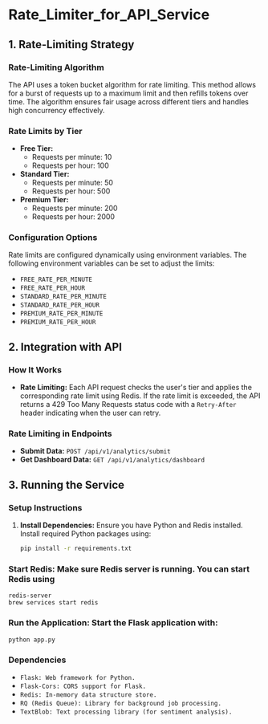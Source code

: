 # Rate_Limiter_for_API_Service
## 1. Rate-Limiting Strategy

### Rate-Limiting Algorithm
The API uses a token bucket algorithm for rate limiting. This method allows for a burst of requests up to a maximum limit and then refills tokens over time. The algorithm ensures fair usage across different tiers and handles high concurrency effectively.

### Rate Limits by Tier
- **Free Tier:**
  - Requests per minute: 10
  - Requests per hour: 100
- **Standard Tier:**
  - Requests per minute: 50
  - Requests per hour: 500
- **Premium Tier:**
  - Requests per minute: 200
  - Requests per hour: 2000

### Configuration Options
Rate limits are configured dynamically using environment variables. The following environment variables can be set to adjust the limits:
- `FREE_RATE_PER_MINUTE`
- `FREE_RATE_PER_HOUR`
- `STANDARD_RATE_PER_MINUTE`
- `STANDARD_RATE_PER_HOUR`
- `PREMIUM_RATE_PER_MINUTE`
- `PREMIUM_RATE_PER_HOUR`

## 2. Integration with API

### How It Works
- **Rate Limiting:** Each API request checks the user's tier and applies the corresponding rate limit using Redis. If the rate limit is exceeded, the API returns a 429 Too Many Requests status code with a `Retry-After` header indicating when the user can retry.

### Rate Limiting in Endpoints
- **Submit Data:** `POST /api/v1/analytics/submit`
- **Get Dashboard Data:** `GET /api/v1/analytics/dashboard`

## 3. Running the Service

### Setup Instructions
1. **Install Dependencies:**
   Ensure you have Python and Redis installed. Install required Python packages using:
   ```bash
   pip install -r requirements.txt
### Start Redis: Make sure Redis server is running. You can start Redis using
    redis-server
    brew services start redis    
### Run the Application: Start the Flask application with:
    python app.py


### Dependencies
- `Flask: Web framework for Python.`
- `Flask-Cors: CORS support for Flask.`
- `Redis: In-memory data structure store.`
- `RQ (Redis Queue): Library for background job processing.`
- `TextBlob: Text processing library (for sentiment analysis).`